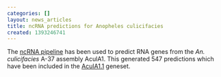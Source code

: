 ```yaml
---
categories: []
layout: news_articles
title: ncRNA predictions for Anopheles culicifacies
created: 1393246741
---
```

The <a href="/info/genome/genebuild/ncrna.html">ncRNA pipeline</a> has been used to predict RNA genes from the <em>An. culicifacies</em> A-37 assembly AculA1. This generated 547 predictions which have been included in the <a href="/organisms/anopheles-culicifacies/37/AculA1.1">AculA1.1</a> geneset.
